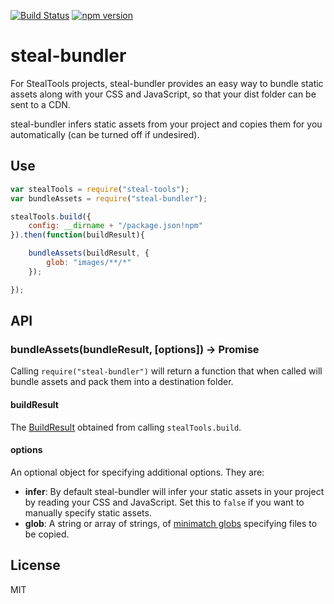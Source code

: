 [![Build Status](https://travis-ci.org/stealjs/steal-bundler.svg?branch=master)](https://travis-ci.org/stealjs/steal-bundler)
[![npm version](https://badge.fury.io/js/steal-bundler.svg)](http://badge.fury.io/js/steal-bundler)

# steal-bundler

For StealTools projects, steal-bundler provides an easy way to bundle static assets along with your CSS and JavaScript, so that your dist folder can be sent to a CDN.

steal-bundler infers static assets from your project and copies them for you automatically (can be turned off if undesired).

## Use

```js
var stealTools = require("steal-tools");
var bundleAssets = require("steal-bundler");

stealTools.build({
	config: __dirname + "/package.json!npm"
}).then(function(buildResult){

	bundleAssets(buildResult, {
		glob: "images/**/*"
	});

});
```

## API

### bundleAssets(bundleResult, [options]) -> Promise

Calling `require("steal-bundler")` will return a function that when called will bundle assets and pack them into a destination folder.

#### buildResult

The [BuildResult](http://stealjs.com/docs/steal-tools.BuildResult.html) obtained from calling `stealTools.build`.

#### options

An optional object for specifying additional options. They are:

- __infer__: By default steal-bundler will infer your static assets in your project by reading your CSS and JavaScript. Set this to `false` if you want to manually specify static assets.
- __glob__: A string or array of strings, of [minimatch globs](https://github.com/isaacs/minimatch) specifying files to be copied.

## License

MIT
